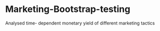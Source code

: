 # Marketing-Bootstrap-testing
Analysed time- dependent monetary yield of different marketing tactics
